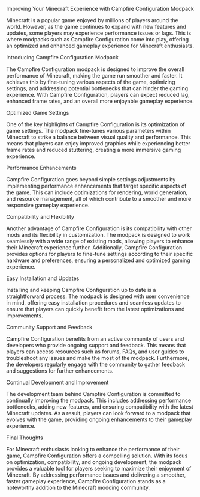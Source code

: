 Improving Your Minecraft Experience with Campfire Configuration Modpack

Minecraft is a popular game enjoyed by millions of players around the world. However, as the game continues to expand with new features and updates, some players may experience performance issues or lags. This is where modpacks such as Campfire Configuration come into play, offering an optimized and enhanced gameplay experience for Minecraft enthusiasts.

Introducing Campfire Configuration Modpack

The Campfire Configuration modpack is designed to improve the overall performance of Minecraft, making the game run smoother and faster. It achieves this by fine-tuning various aspects of the game, optimizing settings, and addressing potential bottlenecks that can hinder the gaming experience. With Campfire Configuration, players can expect reduced lag, enhanced frame rates, and an overall more enjoyable gameplay experience.

Optimized Game Settings

One of the key highlights of Campfire Configuration is its optimization of game settings. The modpack fine-tunes various parameters within Minecraft to strike a balance between visual quality and performance. This means that players can enjoy improved graphics while experiencing better frame rates and reduced stuttering, creating a more immersive gaming experience.

Performance Enhancements

Campfire Configuration goes beyond simple settings adjustments by implementing performance enhancements that target specific aspects of the game. This can include optimizations for rendering, world generation, and resource management, all of which contribute to a smoother and more responsive gameplay experience.

Compatibility and Flexibility

Another advantage of Campfire Configuration is its compatibility with other mods and its flexibility in customization. The modpack is designed to work seamlessly with a wide range of existing mods, allowing players to enhance their Minecraft experience further. Additionally, Campfire Configuration provides options for players to fine-tune settings according to their specific hardware and preferences, ensuring a personalized and optimized gaming experience.

Easy Installation and Updates

Installing and keeping Campfire Configuration up to date is a straightforward process. The modpack is designed with user convenience in mind, offering easy installation procedures and seamless updates to ensure that players can quickly benefit from the latest optimizations and improvements.

Community Support and Feedback

Campfire Configuration benefits from an active community of users and developers who provide ongoing support and feedback. This means that players can access resources such as forums, FAQs, and user guides to troubleshoot any issues and make the most of the modpack. Furthermore, the developers regularly engage with the community to gather feedback and suggestions for further enhancements.

Continual Development and Improvement

The development team behind Campfire Configuration is committed to continually improving the modpack. This includes addressing performance bottlenecks, adding new features, and ensuring compatibility with the latest Minecraft updates. As a result, players can look forward to a modpack that evolves with the game, providing ongoing enhancements to their gameplay experience.

Final Thoughts

For Minecraft enthusiasts looking to enhance the performance of their game, Campfire Configuration offers a compelling solution. With its focus on optimization, compatibility, and ongoing development, the modpack provides a valuable tool for players seeking to maximize their enjoyment of Minecraft. By addressing performance issues and delivering a smoother, faster gameplay experience, Campfire Configuration stands as a noteworthy addition to the Minecraft modding community.
<!---
Campfire-Configuration/Campfire-Configuration is a ✨ special ✨ repository because its `README.md` (this file) appears on your GitHub profile.
You can click the Preview link to take a look at your changes.
--->
